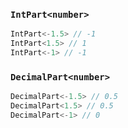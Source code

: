 
###  `IntPart<number>`


``` typescript
IntPart<-1.5> // -1
IntPart<1.5> // 1
IntPart<-1> // -1
```

			
###  `DecimalPart<number>`


``` typescript
DecimalPart<-1.5> // 0.5
DecimalPart<1.5> // 0.5
DecimalPart<-1> // 0
```

			